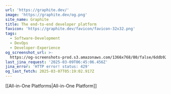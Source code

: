 ```yaml
---
url: 'https://graphite.dev/'
image: 'https://graphite.dev/og.png'
site_name: Graphite
title: The end-to-end developer platform
favicon: 'https://graphite.dev/favicon/favicon-32x32.png'
tags:
  - Software-Development
  - DevOps
  - Developer-Experience
og_screenshot_url: >-
  https://og-screenshots-prod.s3.amazonaws.com/1366x768/80/false/6ddb92ea261a8b889d4204f54bdde2c63de7e93181b772a1cc39a196d9739b9b.jpeg
last_jina_request: '2025-03-09T06:45:06.456Z'
jina_error: 'HTTP error! status: 429'
og_last_fetch: 2025-03-07T05:19:02.917Z
---
```


[[All-in-One Platforms|All-in-One Platform]]

